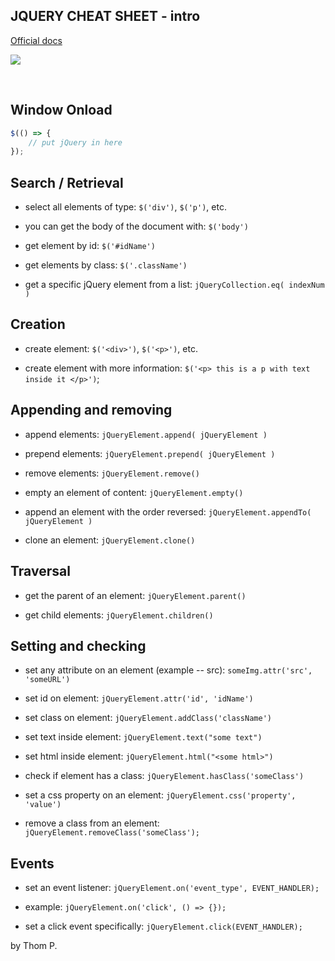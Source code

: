 ## JQUERY CHEAT SHEET - intro

[Official docs](https://api.jquery.com/)

![](https://i.imgur.com/WiUrxnG.png)

<br>

## Window Onload

```javascript
$(() => {
	// put jQuery in here
});
```


## Search / Retrieval

- select all elements of type: `$('div')`, `$('p')`, etc.

- you can get the body of the document with: `$('body')`

- get element by id: `$('#idName')`

- get elements by class: `$('.className')`

- get a specific jQuery element from a list: `jQueryCollection.eq( indexNum )`

## Creation

- create element: `$('<div>')`, `$('<p>')`, etc.

- create element with more information: `$('<p> this is a p with text inside it </p>')`;

## Appending and removing

- append elements: `jQueryElement.append( jQueryElement )`

- prepend elements: `jQueryElement.prepend( jQueryElement )`

- remove elements: `jQueryElement.remove()`

- empty an element of content:
`jQueryElement.empty()`

- append an element with the order reversed: `jQueryElement.appendTo( jQueryElement )`

- clone an element: `jQueryElement.clone()`

## Traversal

- get the parent of an element: `jQueryElement.parent()`

- get child elements: `jQueryElement.children()`



## Setting and checking

- set any attribute on an element (example -- src): `someImg.attr('src', 'someURL')`

- set id on element: `jQueryElement.attr('id', 'idName')`

- set class on element: `jQueryElement.addClass('className')`



- set text inside element: `jQueryElement.text("some text")`

- set html inside element: `jQueryElement.html("<some html>")`
- check if element has a class: `jQueryElement.hasClass('someClass')`

- set a css property on an element: `jQueryElement.css('property', 'value')`

- remove a class from an element: `jQueryElement.removeClass('someClass');`


## Events

* set an event listener:
`jQueryElement.on('event_type', EVENT_HANDLER);`

* example: `jQueryElement.on('click', () => {});`

* set a click event specifically:
`jQueryElement.click(EVENT_HANDLER);`



by Thom P.